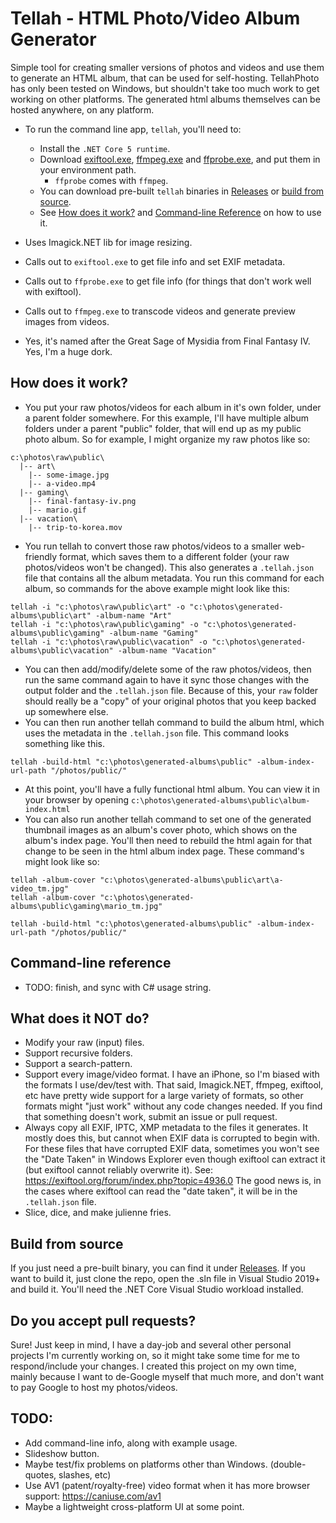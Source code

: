 # Tellah - HTML Photo/Video Album Generator

Simple tool for creating smaller versions of photos and videos and use them to generate an HTML album, that can be used for self-hosting.
TellahPhoto has only been tested on Windows, but shouldn't take too much work to get working on other platforms. The generated html albums themselves can be hosted anywhere, on any platform.

* To run the command line app, `tellah`, you'll need to:
    * Install the `.NET Core 5 runtime`.
    * Download [exiftool.exe](https://exiftool.org), [ffmpeg.exe](https://www.ffmpeg.org) and [ffprobe.exe](https://www.ffmpeg.org), and put them in your environment path.
        * `ffprobe` comes with `ffmpeg`.
    * You can download pre-built `tellah` binaries in [Releases](https://github.com/gordonglas/tellah-photo/releases) or [build from source](#build-from-source).
    * See [How does it work?](#how-does-it-work) and [Command-line Reference](#command-line-reference) on how to use it.

* Uses Imagick.NET lib for image resizing.
* Calls out to `exiftool.exe` to get file info and set EXIF metadata.
* Calls out to `ffprobe.exe` to get file info (for things that don't work well with exiftool).
* Calls out to `ffmpeg.exe` to transcode videos and generate preview images from videos.
* Yes, it's named after the Great Sage of Mysidia from Final Fantasy IV. Yes, I'm a huge dork.

## How does it work?
* You put your raw photos/videos for each album in it's own folder, under a parent folder somewhere. For this example, I'll have multiple album folders under a parent "public" folder, that will end up as my public photo album. So for example, I might organize my raw photos like so:
```
c:\photos\raw\public\
  |-- art\
    |-- some-image.jpg
    |-- a-video.mp4
  |-- gaming\
    |-- final-fantasy-iv.png
    |-- mario.gif
  |-- vacation\
    |-- trip-to-korea.mov
```
* You run tellah to convert those raw photos/videos to a smaller web-friendly format, which saves them to a different folder (your raw photos/videos won't be changed). This also generates a `.tellah.json` file that contains all the album metadata. You run this command for each album, so commands for the above example might look like this:
```
tellah -i "c:\photos\raw\public\art" -o "c:\photos\generated-albums\public\art" -album-name "Art"
tellah -i "c:\photos\raw\public\gaming" -o "c:\photos\generated-albums\public\gaming" -album-name "Gaming"
tellah -i "c:\photos\raw\public\vacation" -o "c:\photos\generated-albums\public\vacation" -album-name "Vacation"
```
* You can then add/modify/delete some of the raw photos/videos, then run the same command again to have it sync those changes with the output folder and the `.tellah.json` file. Because of this, your `raw` folder should really be a "copy" of your original photos that you keep backed up somewhere else.
* You can then run another tellah command to build the album html, which uses the metadata in the `.tellah.json` file. This command looks something like this.
```
tellah -build-html "c:\photos\generated-albums\public" -album-index-url-path "/photos/public/"
```
* At this point, you'll have a fully functional html album. You can view it in your browser by opening `c:\photos\generated-albums\public\album-index.html`
* You can also run another tellah command to set one of the generated thumbnail images as an album's cover photo, which shows on the album's index page. You'll then need to rebuild the html again for that change to be seen in the html album index page. These command's might look like so:
```
tellah -album-cover "c:\photos\generated-albums\public\art\a-video_tm.jpg"
tellah -album-cover "c:\photos\generated-albums\public\gaming\mario_tm.jpg"

tellah -build-html "c:\photos\generated-albums\public" -album-index-url-path "/photos/public/"
```

## Command-line reference
* TODO: finish, and sync with C# usage string.

## What does it NOT do?
* Modify your raw (input) files.
* Support recursive folders.
* Support a search-pattern.
* Support every image/video format. I have an iPhone, so I'm biased with the formats I use/dev/test with. That said, Imagick.NET, ffmpeg, exiftool, etc have pretty wide support for a large variety of formats, so other formats might "just work" without any code changes needed. If you find that something doesn't work, submit an issue or pull request.
* Always copy all EXIF, IPTC, XMP metadata to the files it generates. It mostly does this, but cannot when EXIF data is corrupted to begin with. For these files that have corrupted EXIF data, sometimes you won't see the "Date Taken" in Windows Explorer even though exiftool can extract it (but exiftool cannot reliably overwrite it). See: https://exiftool.org/forum/index.php?topic=4936.0 The good news is, in the cases where exiftool can read the "date taken", it will be in the `.tellah.json` file.
* Slice, dice, and make julienne fries.

## Build from source

If you just need a pre-built binary, you can find it under [Releases](https://github.com/gordonglas/tellah-photo/releases).
If you want to build it, just clone the repo, open the .sln file in Visual Studio 2019+ and build it. You'll need the .NET Core Visual Studio workload installed.

## Do you accept pull requests?

Sure! Just keep in mind, I have a day-job and several other personal projects I'm currently working on, so it might take some time for me to respond/include your changes. I created this project on my own time, mainly because I want to de-Google myself that much more, and don't want to pay Google to host my photos/videos.

## TODO:
* Add command-line info, along with example usage.
* Slideshow button.
* Maybe test/fix problems on platforms other than Windows. (double-quotes, slashes, etc)
* Use AV1 (patent/royalty-free) video format when it has more browser support: https://caniuse.com/av1
* Maybe a lightweight cross-platform UI at some point.
